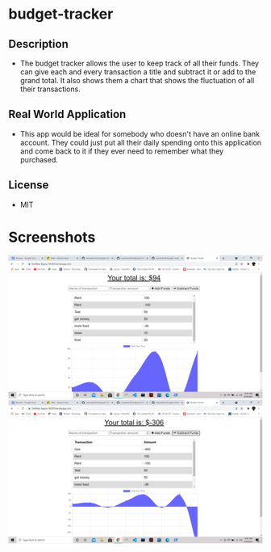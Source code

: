 # budget-tracker

## Description 

* The budget tracker allows the user to keep track of all their funds.
They can give each and every transaction a title and subtract it or add
to the grand total. It also shows them a chart that shows the fluctuation
of all their transactions.

## Real World Application

* This app would be ideal for somebody who doesn't have an online bank account.
They could just put all their daily spending onto this application and come back to
it if they ever need to remember what they purchased.

## License

* MIT

# Screenshots

![](Ss/Default.png)
![](Ss/Gas.png)